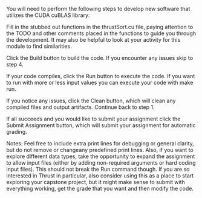 Y​ou will need to perform the following steps to develop new software that utilizes the CUDA cuBLAS library:

F​ill in the stubbed out functions in the thrustSort.cu file, paying attention to the TODO and other comments placed in the functions to guide you through the development. It may also be helpful to look at your activity for this module to find similarities.

C​lick the Build button to build the code. If you encounter any issues skip to step 4.

I​f your code compiles, click the Run button to execute the code. If you want to run with more or less input values you can execute your code with make run.

I​f you notice any issues, click the Clean button, which will clean any compiled files and output artifacts. Continue back to step 1.

I​f all succeeds and you would like to submit your assignment click the Submit Assignment button, which will submit your assignment for automatic grading.

N​otes: Feel free to include extra print lines for debugging or general clarity, but do not remove or changeany predefined print lines. Also, if you want to explore different data types, take the opportunity to expand the assignment to allow input files (either by adding non-required arguments or hard coding input files). This should not break the Run command though. If you are so interested in Thrust in particular, also consider using this as a place to start exploring your capstone project, but it might make sense to submit with everything working, get the grade that you want and then modify the code.
